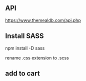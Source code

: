 ##  API
https://www.themealdb.com/api.php

##  Install SASS
npm install -D sass

rename .css extension to .scss

<!-- this branch works -->
## add to cart
     